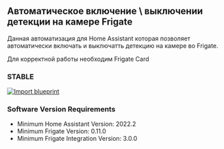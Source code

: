 ## Автоматическое включение \ выключении детекции на камере Frigate

Данная автоматизация для Home Assistant которая позволяет автоматически включать и выключатть детекцию на камере во Frigate.

Для корректной работы необходим Frigate Card

### STABLE 
[![Import blueprint](https://my.home-assistant.io/badges/blueprint_import.svg)](https://my.home-assistant.io/redirect/blueprint_import/?blueprint_url=https://github.com/Allkorolev/HA_blueprints/blob/main/cam_detect_on_of/Stable.yaml)


### Software Version Requirements

- Minimum Home Assistant Version: 2022.2
- Minimum Frigate Version: 0.11.0
- Minimum Frigate Integration Version: 3.0.0
